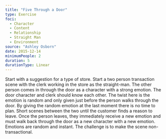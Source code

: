 ```yaml
---
title: "Five Through a Door"
type: Exercise
foci:
  - Character
  - Content
  - Relationship
  - Straight Man
  - Environment
source: "Ashley Osborn"
date: 2015-12-14
minimumPeople: 2
duration: 5
durationType: Linear
---
```


Start with a suggestion for a type of store.
Start a two person transaction scene with the clerk working in the store as the straight-man.
The other person comes in through the door as a character with a strong emotion.
The door character and clerk should know each other.
The twist here is the emotion is random and only given just before the person walks through the door.
By giving the random emotion at the last moment there is no time to plan.
Short scenes between the two until the customer finds a reason to leave.
Once the person leaves, they immediately receive a new emotion and must walk back through the door as a new character with a new emotion.
Emotions are random and instant.
The challenge is to make the scene non-transactional.
